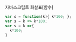 자바스크립트 화살표[함수]

```javascript
var s = function(k){ k*100; };
var s = k => k*100;
var s = k =>{
  k*100;
}
```
